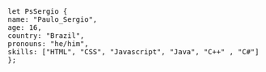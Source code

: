 <pre>
<span class="pl-k">let</span> <span class="pl-s1">PsSergio</span><span class="pl-kos"></span> <span class="pl-kos">{</span>
<span class="pl-c1">name</span>: <span class="pl-s">"Paulo_Sergio"</span><span class="pl-kos">,</span>
<span class="pl-c1">age</span>: <span class="pl-c1">16</span><span class="pl-kos">,</span>
<span class="pl-c1">country</span>: <span class="pl-s">"Brazil"</span><span class="pl-kos">,</span>
<span class="pl-c1">pronouns</span>: <span class="pl-s">"he/him"</span><span class="pl-kos">,</span>
<span class="pl-c1">skills</span>: <span class="pl-kos">[</span><span class="pl-s">"HTML"</span><span class="pl-kos">,</span> <span class="pl-s">"CSS"</span><span class="pl-kos">,</span> <span class="pl-s">"Javascript"</span><span class="pl-kos">,</span><span class="pl-s"> "Java"</span><span class="pl-kos">,</span> <span class="pl-s">"C++"</span> <span class="pl-kos">,</span> <span class="pl-s">"C#"</span><span class="pl-kos">]</span>
<span class="pl-kos">}</span><span class="pl-kos">;</span></pre>
